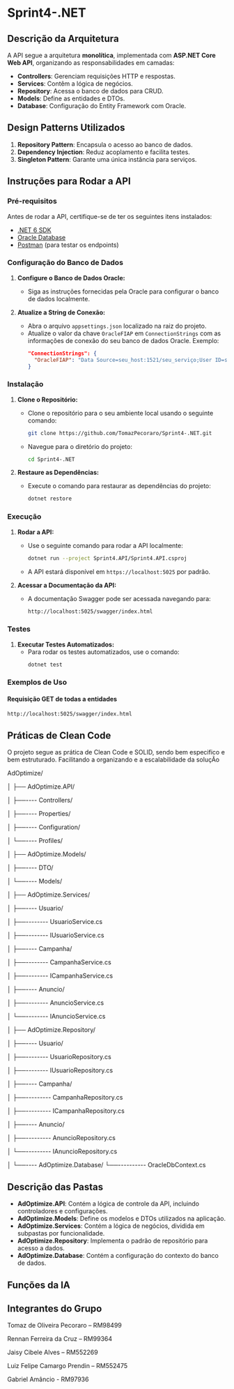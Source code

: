 # Sprint4-.NET

## Descrição da Arquitetura
A API segue a arquitetura **monolítica**, implementada com **ASP.NET Core Web API**, organizando as responsabilidades em camadas:

- **Controllers**: Gerenciam requisições HTTP e respostas.
- **Services**: Contêm a lógica de negócios.
- **Repository**: Acessa o banco de dados para CRUD.
- **Models**: Define as entidades e DTOs.
- **Database**: Configuração do Entity Framework com Oracle.

## Design Patterns Utilizados
1. **Repository Pattern**: Encapsula o acesso ao banco de dados.
2. **Dependency Injection**: Reduz acoplamento e facilita testes.
3. **Singleton Pattern**: Garante uma única instância para serviços.

## Instruções para Rodar a API

### Pré-requisitos

Antes de rodar a API, certifique-se de ter os seguintes itens instalados:

- [.NET 6 SDK](https://dotnet.microsoft.com/download)
- [Oracle Database](https://www.oracle.com/database/)
- [Postman](https://www.postman.com/downloads/) (para testar os endpoints)

### Configuração do Banco de Dados

1. **Configure o Banco de Dados Oracle:**
   - Siga as instruções fornecidas pela Oracle para configurar o banco de dados localmente.

2. **Atualize a String de Conexão:**
   - Abra o arquivo `appsettings.json` localizado na raiz do projeto.
   - Atualize o valor da chave `OracleFIAP` em `ConnectionStrings` com as informações de conexão do seu banco de dados Oracle. Exemplo:
     ```json
     "ConnectionStrings": {
       "OracleFIAP": "Data Source=seu_host:1521/seu_serviço;User ID=seu_usuario;Password=sua_senha;"
     }
     ```

### Instalação

1. **Clone o Repositório:**
   - Clone o repositório para o seu ambiente local usando o seguinte comando:
     ```bash
     git clone https://github.com/TomazPecoraro/Sprint4-.NET.git
     ```
   - Navegue para o diretório do projeto:
     ```bash
     cd Sprint4-.NET
     ```

2. **Restaure as Dependências:**
   - Execute o comando para restaurar as dependências do projeto:
     ```bash
     dotnet restore
     ```

### Execução

1. **Rodar a API:**
   - Use o seguinte comando para rodar a API localmente:
     ```bash
     dotnet run --project Sprint4.API/Sprint4.API.csproj
     ```
   - A API estará disponível em `https://localhost:5025` por padrão.

2. **Acessar a Documentação da API:**
   - A documentação Swagger pode ser acessada navegando para:
     ```markdown
     http://localhost:5025/swagger/index.html
     ```

### Testes

1. **Executar Testes Automatizados:**
   - Para rodar os testes automatizados, use o comando:
     ```bash
     dotnet test
     ```

### Exemplos de Uso

#### Requisição GET de todas a entidades

```bash
http://localhost:5025/swagger/index.html
```

## Práticas de Clean Code

O projeto segue as prática de Clean Code e SOLID, sendo bem especifico e bem estruturado. Facilitando a organizando e a escalabilidade da soluçÃo

AdOptimize/

│
├── AdOptimize.API/

│      ├──---- Controllers/

│      ├──---- Properties/

│      ├──---- Configuration/

│      └──---- Profiles/

│
├── AdOptimize.Models/

│      ├──---- DTO/

│      └──---- Models/

│
├── AdOptimize.Services/

│      ├──---- Usuario/

│            ├──-------- UsuarioService.cs

│            ├──-------- IUsuarioService.cs

│   ├──---- Campanha/

│         ├──-------- CampanhaService.cs

│         ├──-------- ICampanhaService.cs

│   ├──---- Anuncio/

│         ├──-------- AnuncioService.cs

│         └──-------- IAnuncioService.cs

│
├── AdOptimize.Repository/

│   ├──---- Usuario/

│         ├──-------- UsuarioRepository.cs

│         ├──-------- IUsuarioRepository.cs

│   ├──---- Campanha/

│         ├──--------- CampanhaRepository.cs

│         ├──--------- ICampanhaRepository.cs

│   ├──---- Anuncio/

│         ├──--------- AnuncioRepository.cs

│         └──--------- IAnuncioRepository.cs

│
└──---- AdOptimize.Database/
    └──---------- OracleDbContext.cs

## Descrição das Pastas

- **AdOptimize.API**: Contém a lógica de controle da API, incluindo controladores e configurações.
- **AdOptimize.Models**: Define os modelos e DTOs utilizados na aplicação.
- **AdOptimize.Services**: Contém a lógica de negócios, dividida em subpastas por funcionalidade.
- **AdOptimize.Repository**: Implementa o padrão de repositório para acesso a dados.
- **AdOptimize.Database**: Contém a configuração do contexto do banco de dados.


## Funções da IA
## Integrantes do Grupo
Tomaz de Oliveira Pecoraro – RM98499

Rennan Ferreira da Cruz – RM99364

Jaisy Cibele Alves – RM552269

Luiz Felipe Camargo Prendin – RM552475

Gabriel Amâncio - RM97936
